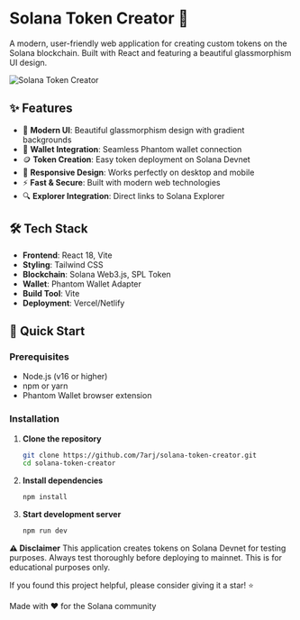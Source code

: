 # Solana Token Creator 🚀

A modern, user-friendly web application for creating custom tokens on the Solana blockchain. Built with React and featuring a beautiful glassmorphism UI design.

![Solana Token Creator](https://img.shields.io/badge/Solana-Token%20Creator-purple?style=for-the-badge&logo=solana)

## ✨ Features

- 🎨 **Modern UI**: Beautiful glassmorphism design with gradient backgrounds
- 🔗 **Wallet Integration**: Seamless Phantom wallet connection
- 🪙 **Token Creation**: Easy token deployment on Solana Devnet
- 📱 **Responsive Design**: Works perfectly on desktop and mobile
- ⚡ **Fast & Secure**: Built with modern web technologies
- 🔍 **Explorer Integration**: Direct links to Solana Explorer

## 🛠️ Tech Stack

- **Frontend**: React 18, Vite
- **Styling**: Tailwind CSS
- **Blockchain**: Solana Web3.js, SPL Token
- **Wallet**: Phantom Wallet Adapter
- **Build Tool**: Vite
- **Deployment**: Vercel/Netlify

## 🚀 Quick Start

### Prerequisites

- Node.js (v16 or higher)
- npm or yarn
- Phantom Wallet browser extension

### Installation

1. **Clone the repository**
   ```bash
   git clone https://github.com/7arj/solana-token-creator.git
   cd solana-token-creator

2. **Install dependencies**
    ```bash
    npm install

3. **Start development server**
    ```bash
    npm run dev

**⚠️ Disclaimer**
This application creates tokens on Solana Devnet for testing purposes. Always test thoroughly before deploying to mainnet. This is for educational purposes only.


If you found this project helpful, please consider giving it a star! ⭐

Made with ❤️ for the Solana community

